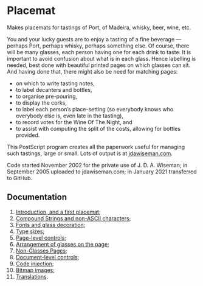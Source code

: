 # Placemat
Makes placemats for tastings of Port, of Madeira, whisky, beer, wine, etc.

You and your lucky guests are to enjoy a tasting of a fine beverage &mdash; perhaps Port, perhaps whisky, perhaps something else. 
Of course, there will be many glasses, each person having one for each drink to taste. 
It is important to avoid confusion about what is in each glass. 
Hence labelling is needed, best done with beautiful printed pages on which glasses can sit. 
And having done that, there might also be need for matching pages:  
* on which to write tasting notes,  
* to label decanters and bottles,  
* to organise pre-pouring,  
* to display the corks,  
* to label each person&rsquo;s place-setting (so everybody knows who everybody else is, even late in the tasting),  
* to record votes for the Wine Of The Night, and  
* to assist with computing the split of the costs, allowing for bottles provided.

This PostScript program creates all the paperwork useful for managing such tastings, large or small. 
Lots of output is at [jdawiseman.com](http://www.jdawiseman.com/papers/placemat/placemats_list.html).

Code started November 2002 for the private use of J.&nbsp;D.&nbsp;A.&nbsp;Wiseman; in September 2005 uploaded to jdawiseman.com; in January 2021 transferred to GitHub.

## Documentation

1.  [Introduction, and a first placemat](Documentation/introduction_first_placemat.md);  
2.  [Compound Strings and non-ASCII characters](Documentation/compound_strings_characters.md);  
3.  [Fonts and glass decoration](Documentation/fonts_glasses_decoration.md);  
4.  [Type sizes](Documentation/type_sizes.md);  
5.  [Page-level controls](Documentation/page_level.md);  
6.  [Arrangement of glasses on the page](Documentation/PackingStyles.md);  
7.  [Non-Glasses Pages](Documentation/not_glasses.md);  
8.  [Document-level controls](Documentation/document.md);  
9.  [Code injection](Documentation/code_injection.md);  
10. [Bitmap images](Documentation/bitmap_images.md);
11. [Translations](Documentation/translations.md).
